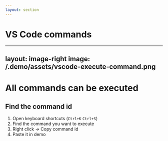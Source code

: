 ```yaml
---
layout: section
---
```


# VS Code commands

---
layout: image-right
image: /.demo/assets/vscode-execute-command.png
---

# All commands can be executed

## Find the command id

1. Open keyboard shortcuts (`Ctrl+K` `Ctrl+S`)
2. Find the command you want to execute
3. Right click -> Copy command id
4. Paste it in demo
